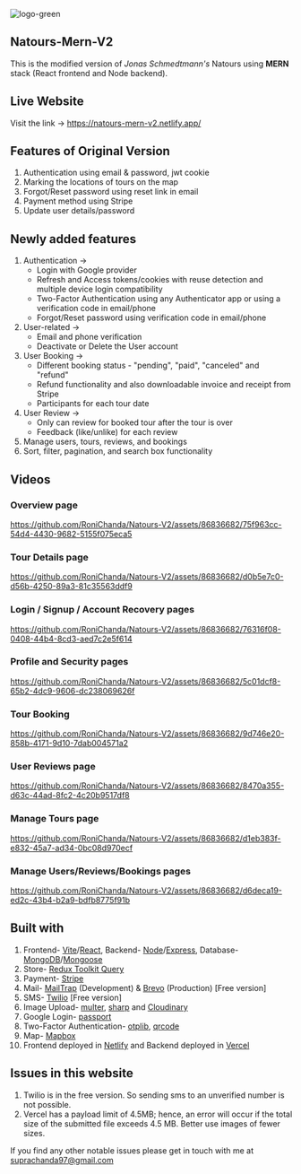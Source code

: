 ![logo-green](https://github.com/RoniChanda/Natours-V2/assets/86836682/e2b659e2-ce51-4ab1-a4ca-edf9da3cca20)
## Natours-Mern-V2
This is the modified version of *Jonas Schmedtmann's* Natours using **MERN** stack (React frontend and Node backend).
## Live Website
Visit the link -> https://natours-mern-v2.netlify.app/
## Features of Original Version
1. Authentication using email & password, jwt cookie
2. Marking the locations of tours on the map
3. Forgot/Reset password using reset link in email
4. Payment method using Stripe
5. Update user details/password
## Newly added features
1. Authentication ->
   - Login with Google provider
   - Refresh and Access tokens/cookies with reuse detection and multiple device login compatibility
   - Two-Factor Authentication using any Authenticator app or using a verification code in email/phone
   - Forgot/Reset password using verification code in email/phone
2. User-related ->
   - Email and phone verification
   - Deactivate or Delete the User account
3. User Booking ->
   - Different booking status - "pending", "paid", "canceled" and "refund"
   - Refund functionality and also downloadable invoice and receipt from Stripe
   - Participants for each tour date
4. User Review ->
   - Only can review for booked tour after the tour is over
   - Feedback (like/unlike) for each review
5. Manage users, tours, reviews, and bookings
6. Sort, filter, pagination, and search box functionality
## Videos
### Overview page
https://github.com/RoniChanda/Natours-V2/assets/86836682/75f963cc-54d4-4430-9682-5155f075eca5
### Tour Details page
https://github.com/RoniChanda/Natours-V2/assets/86836682/d0b5e7c0-d56b-4250-89a3-81c35563ddf9
### Login / Signup / Account Recovery pages
https://github.com/RoniChanda/Natours-V2/assets/86836682/76316f08-0408-44b4-8cd3-aed7c2e5f614
### Profile and Security pages
https://github.com/RoniChanda/Natours-V2/assets/86836682/5c01dcf8-65b2-4dc9-9606-dc238069626f
### Tour Booking
https://github.com/RoniChanda/Natours-V2/assets/86836682/9d746e20-858b-4171-9d10-7dab004571a2
### User Reviews page
https://github.com/RoniChanda/Natours-V2/assets/86836682/8470a355-d63c-44ad-8fc2-4c20b9517df8
### Manage Tours page
https://github.com/RoniChanda/Natours-V2/assets/86836682/d1eb383f-e832-45a7-ad34-0bc08d970ecf
### Manage Users/Reviews/Bookings pages
https://github.com/RoniChanda/Natours-V2/assets/86836682/d6deca19-ed2c-43b4-b2a9-bdfb8775f91b
## Built with
1. Frontend- [Vite](https://vitejs.dev/guide/)/[React](https://react.dev/), Backend- [Node](https://nodejs.org/en)/[Express](https://expressjs.com/), Database- [MongoDB](https://www.mongodb.com/)/[Mongoose](https://mongoosejs.com/)
2. Store- [Redux Toolkit Query](https://redux-toolkit.js.org/rtk-query/overview)
3. Payment- [Stripe](https://stripe.com/en-in)
4. Mail- [MailTrap](https://mailtrap.io/) (Development) & [Brevo](https://app.brevo.com/) (Production) [Free version]
5. SMS- [Twilio](https://www.twilio.com/en-us) [Free version]
6. Image Upload- [multer](https://github.com/expressjs/multer), [sharp](https://github.com/lovell/sharp) and [Cloudinary](https://cloudinary.com/)
7. Google Login- [passport](https://www.passportjs.org/)
8. Two-Factor Authentication- [otplib](https://github.com/yeojz/otplib), [qrcode](https://github.com/soldair/node-qrcode)
9. Map- [Mapbox](https://www.mapbox.com/)
10. Frontend deployed in [Netlify](https://www.netlify.com/) and Backend deployed in [Vercel](https://vercel.com/)
## Issues in this website
1. Twilio is in the free version. So sending sms to an unverified number is not possible.
2. Vercel has a payload limit of 4.5MB; hence, an error will occur if the total size of the submitted file exceeds 4.5 MB. Better use images of fewer sizes.

If you find any other notable issues please get in touch with me at suprachanda97@gmail.com





